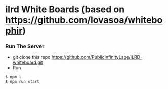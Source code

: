 # ilrd White Boards (based on https://github.com/lovasoa/whitebophir)

### Run The Server 
* git clone this repo https://github.com/PublicInfinityLabs/ILRD-whiteboard.git
* Run
``` bash
$ npm i 
$ npm run start
``` 
